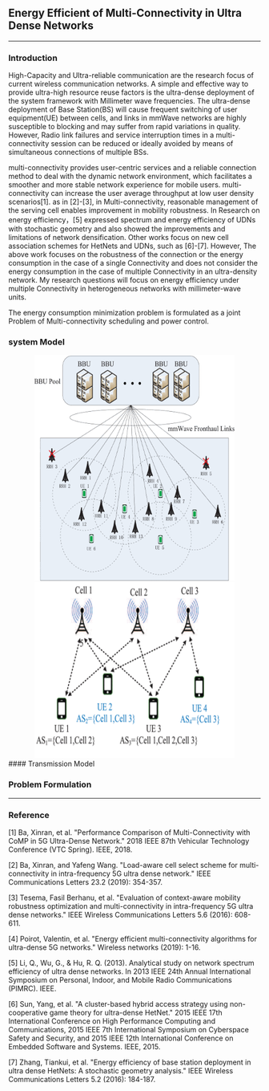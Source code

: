 ## Energy Efficient of Multi-Connectivity in Ultra Dense Networks
---

### Introduction

High-Capacity and Ultra-reliable communication are the research focus of current wireless communication networks. A simple and effective way to provide ultra-high resource reuse factors is the ultra-dense deployment of the system framework with Millimeter wave frequencies. The ultra-dense deployment of Base Station(BS) will cause frequent switching of user equipment(UE) between cells, and links in mmWave networks are highly susceptible to blocking and may suffer from rapid variations in quality. However, Radio link failures and service interruption times in a multi-connectivity session can be reduced or ideally avoided by means of simultaneous connections of multiple BSs.


multi-connectivity provides user-centric services and a reliable connection method to deal with the dynamic network environment, which facilitates a smoother and more stable network experience for mobile users. multi-connectivity can increase the user average throughput at low user density scenarios[1]. as in [2]-[3], in Multi-connectivity, reasonable management of the serving cell enables improvement in mobility robustness. In Research on energy efficiency，[5] expressed spectrum and energy efficiency of UDNs with stochastic geometry and also showed the improvements and limitations of network densification. Other works focus on new cell association schemes for HetNets and UDNs, such as [6]-[7]. However, The above work focuses on the robustness of the connection or the energy consumption in the case of a single Connectivity and does not consider the energy consumption in the case of multiple Connectivity in an ultra-density network. My research questions will focus on energy efficiency under multiple Connectivity in heterogeneous networks with millimeter-wave units.

The energy consumption minimization problem is formulated as a joint Problem of Multi-connectivity scheduling and power control.


### system Model
<center>
<img src="./Photos/Untitled_picture.gif" width="400" height="450">
<img src="./Photos/comp.gif" width="400" height="350">
</center>
#### Transmission Model





### Problem Formulation




---
### Reference

[1] Ba, Xinran, et al. "Performance Comparison of Multi-Connectivity with CoMP in 5G Ultra-Dense Network." 2018 IEEE 87th Vehicular Technology Conference (VTC Spring). IEEE, 2018.

[2] Ba, Xinran, and Yafeng Wang. "Load-aware cell select scheme for multi-connectivity in intra-frequency 5G ultra dense network." IEEE Communications Letters 23.2 (2019): 354-357.

[3] Tesema, Fasil Berhanu, et al. "Evaluation of context-aware mobility robustness optimization and multi-connectivity in intra-frequency 5G ultra dense networks." IEEE Wireless Communications Letters 5.6 (2016): 608-611.

[4] Poirot, Valentin, et al. "Energy efficient multi-connectivity algorithms for ultra-dense 5G networks." Wireless networks (2019): 1-16.

[5] Li, Q., Wu, G., & Hu, R. Q. (2013). Analytical study on network spectrum efficiency of ultra dense networks. In 2013 IEEE 24th Annual International Symposium on Personal, Indoor, and Mobile Radio Communications (PIMRC). IEEE.

[6] Sun, Yang, et al. "A cluster-based hybrid access strategy using non-cooperative game theory for ultra-dense HetNet." 2015 IEEE 17th International Conference on High Performance Computing and Communications, 2015 IEEE 7th International Symposium on Cyberspace Safety and Security, and 2015 IEEE 12th International Conference on Embedded Software and Systems. IEEE, 2015.

[7] Zhang, Tiankui, et al. "Energy efficiency of base station deployment in ultra dense HetNets: A stochastic geometry analysis." IEEE Wireless Communications Letters 5.2 (2016): 184-187.
